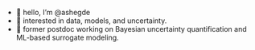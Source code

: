 - 👋 hello, I’m @ashegde
- 👀 interested in data, models, and uncertainty.
- 🌱 former postdoc working on Bayesian uncertainty quantification and ML-based surrogate modeling.

<!---
ashegde/ashegde is a ✨ special ✨ repository because its `README.md` (this file) appears on your GitHub profile.
You can click the Preview link to take a look at your changes.
--->
